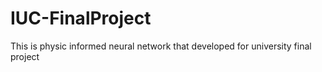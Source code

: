 # IUC-FinalProject
This is physic informed neural network that developed for university final project
